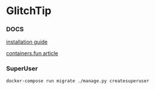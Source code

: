 # GlitchTip

### DOCS

[installation guide](https://glitchtip.com/documentation/install)

[containers.fun article](https://containers.fan/posts/setup-glitchtip-exception-logging-on-docker/)

### SuperUser

```shell
docker-compose run migrate ./manage.py createsuperuser
```